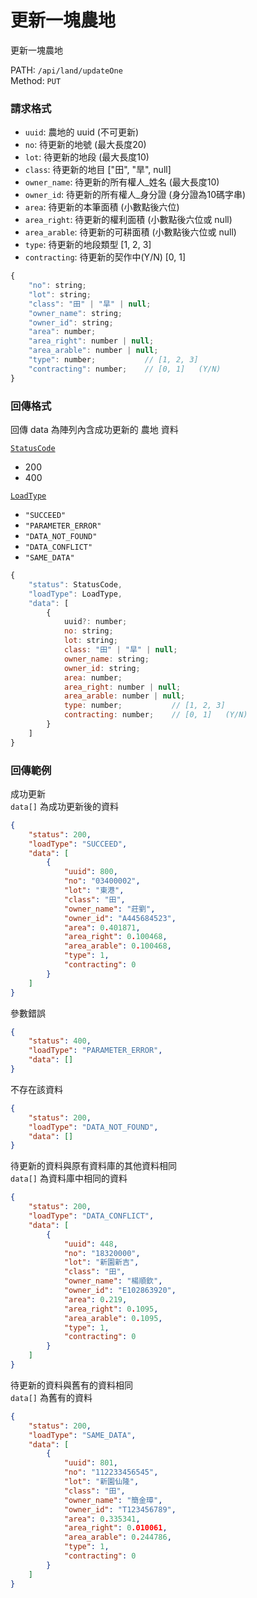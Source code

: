 # 更新一塊農地

更新一塊農地

PATH: `/api/land/updateOne`  
Method: `PUT`


### 請求格式
* `uuid`: 農地的 uuid (不可更新)
* `no`: 待更新的地號        (最大長度20)
* `lot`: 待更新的地段       (最大長度10)
* `class`: 待更新的地目                 ["田", "旱", null]
* `owner_name`: 待更新的所有權人_姓名   (最大長度10)
* `owner_id`: 待更新的所有權人_身分證   (身分證為10碼字串)
* `area`: 待更新的本筆面積              (小數點後六位)
* `area_right`: 待更新的權利面積        (小數點後六位或 null)
* `area_arable`: 待更新的可耕面積       (小數點後六位或 null)
* `type`: 待更新的地段類型              [1, 2, 3]
* `contracting`: 待更新的契作中(Y/N)    [0, 1]

```js
{
    "no": string;
    "lot": string;
    "class": "田" | "旱" | null;
    "owner_name": string;
    "owner_id": string;
    "area": number;
    "area_right": number | null;
    "area_arable": number | null;
    "type": number;           // [1, 2, 3]
    "contracting": number;    // [0, 1]   (Y/N)
}
```

### 回傳格式

回傳 data 為陣列內含成功更新的 農地 資料  

[`StatusCode`](../types.md#statuscode)  
* 200
* 400

[`LoadType`](../types.md#loadtype)  
* `"SUCCEED"`
* `"PARAMETER_ERROR"`
* `"DATA_NOT_FOUND"`
* `"DATA_CONFLICT"`
* `"SAME_DATA"`

```js
{
    "status": StatusCode,
    "loadType": LoadType,
    "data": [
        {
            uuid?: number;
            no: string;
            lot: string;
            class: "田" | "旱" | null;
            owner_name: string;
            owner_id: string;
            area: number;
            area_right: number | null;
            area_arable: number | null;
            type: number;           // [1, 2, 3]
            contracting: number;    // [0, 1]   (Y/N)
        }
    ]
}
```

### 回傳範例
成功更新  
`data[]` 為成功更新後的資料  
```json
{
    "status": 200,
    "loadType": "SUCCEED",
    "data": [
        {
            "uuid": 800,
            "no": "03400002",
            "lot": "東港",
            "class": "田",
            "owner_name": "莊劉",
            "owner_id": "A445684523",
            "area": 0.401871,
            "area_right": 0.100468,
            "area_arable": 0.100468,
            "type": 1,
            "contracting": 0
        }
    ]
}
```

參數錯誤
```json
{
    "status": 400,
    "loadType": "PARAMETER_ERROR",
    "data": []
}
```

不存在該資料
```json
{
    "status": 200,
    "loadType": "DATA_NOT_FOUND",
    "data": []
}
```

待更新的資料與原有資料庫的其他資料相同  
`data[]` 為資料庫中相同的資料
```json
{
    "status": 200,
    "loadType": "DATA_CONFLICT",
    "data": [
        {
            "uuid": 448,
            "no": "18320000",
            "lot": "新園新吉",
            "class": "田",
            "owner_name": "楊順欽",
            "owner_id": "E102863920",
            "area": 0.219,
            "area_right": 0.1095,
            "area_arable": 0.1095,
            "type": 1,
            "contracting": 0
        }
    ]
}
```

待更新的資料與舊有的資料相同  
`data[]` 為舊有的資料
```json
{
    "status": 200,
    "loadType": "SAME_DATA",
    "data": [
        {
            "uuid": 801,
            "no": "112233456545",
            "lot": "新園仙隆",
            "class": "田",
            "owner_name": "簡金璋",
            "owner_id": "T123456789",
            "area": 0.335341,
            "area_right": 0.010061,
            "area_arable": 0.244786,
            "type": 1,
            "contracting": 0
        }
    ]
}
```